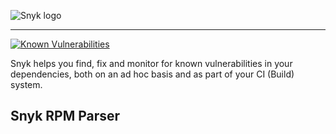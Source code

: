 ![Snyk logo](https://snyk.io/style/asset/logo/snyk-print.svg)

***

[![Known Vulnerabilities](https://snyk.io/test/github/snyk/rpm-parser/badge.svg)](https://snyk.io/test/github/snyk/rpm-parser)

Snyk helps you find, fix and monitor for known vulnerabilities in your dependencies, both on an ad hoc basis and as part of your CI (Build) system.

## Snyk RPM Parser
